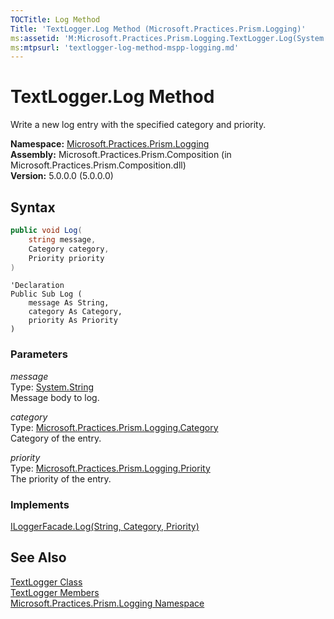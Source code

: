 ```yaml
---
TOCTitle: Log Method
Title: 'TextLogger.Log Method (Microsoft.Practices.Prism.Logging)'
ms:assetid: 'M:Microsoft.Practices.Prism.Logging.TextLogger.Log(System.String,Microsoft.Practices.Prism.Logging.Category,Microsoft.Practices.Prism.Logging.Priority)'
ms:mtpsurl: 'textlogger-log-method-mspp-logging.md'
---
```


# TextLogger.Log Method

Write a new log entry with the specified category and priority.

**Namespace:** [Microsoft.Practices.Prism.Logging](/patterns-practices/reference/mspp-logging-namespace)<br/>
**Assembly:** Microsoft.Practices.Prism.Composition (in Microsoft.Practices.Prism.Composition.dll)<br/>
**Version:** 5.0.0.0 (5.0.0.0)

## Syntax

```C#
public void Log(
	string message,
	Category category,
	Priority priority
)
```
```VB
'Declaration
Public Sub Log ( 
	message As String,
	category As Category,
	priority As Priority
)
```

### Parameters

_message_  
Type: [System.String](http://msdn.microsoft.com/en-us/library/s1wwdcbf)  
Message body to log.

_category_  
Type: [Microsoft.Practices.Prism.Logging.Category](/patterns-practices/reference/category-enumeration-mspp-logging)  
Category of the entry.

_priority_  
Type: [Microsoft.Practices.Prism.Logging.Priority](/patterns-practices/reference/priority-enumeration-mspp-logging)  
The priority of the entry.


### Implements

[ILoggerFacade.Log(String, Category, Priority)](/patterns-practices/reference/iloggerfacade-log-method-mspp-logging)

## See Also

[TextLogger Class](/patterns-practices/reference/textlogger-class-mspp-logging)<br/>
[TextLogger Members](/patterns-practices/reference/textlogger-members-mspp-logging)<br/>
[Microsoft.Practices.Prism.Logging Namespace](/patterns-practices/reference/mspp-logging-namespace)<br/>